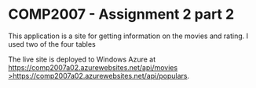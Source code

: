 <h1>COMP2007 - Assignment 2 part 2</h1>


<p>This application is a site for getting information on the movies and rating. I used two of the four tables </p>
<p>The live site is deployed to Windows Azure at <a href="https://comp2007a02.azurewebsites.net/">https://comp2007a02.azurewebsites.net/api/movies
  >https://comp2007a02.azurewebsites.net/api/populars</a>.</p>
